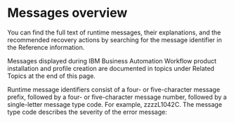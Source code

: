 # Messages overview

You can find the full text of runtime messages, their explanations,
and the recommended recovery actions by searching for the message
identifier in the Reference information.

Messages displayed during IBM Business Automation Workflow product
installation and profile creation are documented in topics under Related
Topics at the end of this page.

Runtime message identifiers consist of a four- or five-character
message prefix, followed by a four- or five-character message number,
followed by a single-letter  message type code. For example, zzzzL1042C.
The message type code describes the severity of the error message: